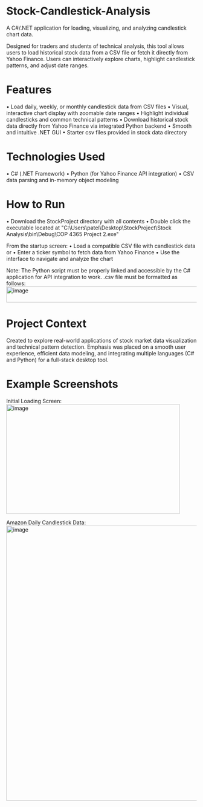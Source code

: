 # Stock-Candlestick-Analysis
A C#/.NET application for loading, visualizing, and analyzing candlestick chart data. 

Designed for traders and students of technical analysis, this tool allows users to load historical stock data from a CSV file or fetch it directly from Yahoo Finance. Users can interactively explore charts, highlight candlestick patterns, and adjust date ranges.

# Features
• Load daily, weekly, or monthly candlestick data from CSV files
• Visual, interactive chart display with zoomable date ranges
• Highlight individual candlesticks and common technical patterns
• Download historical stock data directly from Yahoo Finance via integrated Python backend
• Smooth and intuitive .NET GUI
• Starter csv files provided in stock data directory

# Technologies Used
• C# (.NET Framework)
• Python (for Yahoo Finance API integration)
• CSV data parsing and in-memory object modeling

# How to Run
• Download the StockProject directory with all contents
• Double click the executable located at "C:\Users\patel\Desktop\StockProject\Stock Analysis\bin\Debug\COP 4365 Project 2.exe"

From the startup screen:
• Load a compatible CSV file with candlestick data or
• Enter a ticker symbol to fetch data from Yahoo Finance
• Use the interface to navigate and analyze the chart

Note: The Python script must be properly linked and accessible by the C# application for API integration to work. .csv file must be formatted as follows:
<img width="515" height="42" alt="image" src="https://github.com/user-attachments/assets/8e9d4c29-4cb5-4117-9741-3c1373a66093" />

# Project Context
Created to explore real-world applications of stock market data visualization and technical pattern detection. Emphasis was placed on a smooth user experience, efficient data modeling, and integrating multiple languages (C# and Python) for a full-stack desktop tool.

# Example Screenshots
Initial Loading Screen:<br>
<img width="459" height="290" alt="image" src="https://github.com/user-attachments/assets/0395b22d-5ee5-4b24-98dd-4f362dc3a8d2" />


Amazon Daily Candlestick Data:<br>
<img width="1366" height="727" alt="image" src="https://github.com/user-attachments/assets/ba6f4afa-dd8e-4370-9b09-88ddc33965bb" />
